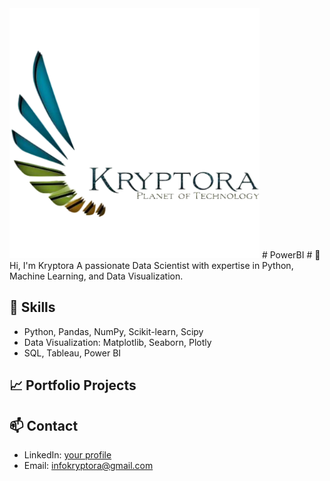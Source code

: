 <img src="kryptora.png" width="400"/>
# PowerBI
# 👋 Hi, I'm Kryptora
A passionate Data Scientist with expertise in Python, Machine Learning, and Data Visualization.

## 🔧 Skills
- Python, Pandas, NumPy, Scikit-learn, Scipy
- Data Visualization: Matplotlib, Seaborn, Plotly
- SQL, Tableau, Power BI

## 📈 Portfolio Projects


## 📫 Contact
- LinkedIn: [your profile](https://www.linkedin.com/in/manish-kumar-b7b25755/)
- Email: infokryptora@gmail.com
